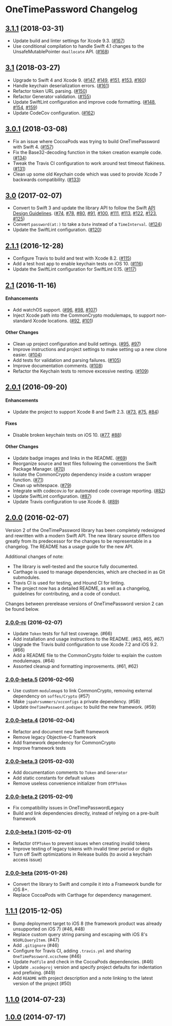 # OneTimePassword Changelog

<!--## [In development][develop]-->

## [3.1.1][] (2018-03-31)
- Update build and linter settings for Xcode 9.3. ([#167](https://github.com/mattrubin/OneTimePassword/pull/167))
- Use conditional compilation to handle Swift 4.1 changes to the UnsafeMutablePointer `deallocate` API. ([#168](https://github.com/mattrubin/OneTimePassword/pull/168))


## [3.1][] (2018-03-27)
- Upgrade to Swift 4 and Xcode 9.
([#147](https://github.com/mattrubin/OneTimePassword/pull/147),
[#149](https://github.com/mattrubin/OneTimePassword/pull/149),
[#151](https://github.com/mattrubin/OneTimePassword/pull/151),
[#153](https://github.com/mattrubin/OneTimePassword/pull/153),
[#160](https://github.com/mattrubin/OneTimePassword/pull/160))
- Handle keychain deserialization errors.
([#161](https://github.com/mattrubin/OneTimePassword/pull/161))
- Refactor token URL parsing.
([#150](https://github.com/mattrubin/OneTimePassword/pull/150))
- Refactor Generator validation.
([#155](https://github.com/mattrubin/OneTimePassword/pull/155))
- Update SwiftLint configuration and improve code formatting.
([#148](https://github.com/mattrubin/OneTimePassword/pull/148),
[#154](https://github.com/mattrubin/OneTimePassword/pull/154),
[#159](https://github.com/mattrubin/OneTimePassword/pull/159))
- Update CodeCov configuration.
([#162](https://github.com/mattrubin/OneTimePassword/pull/162))


## [3.0.1][] (2018-03-08)
- Fix an issue where CocoaPods was trying to build OneTimePassword with Swift 4. ([#157](https://github.com/mattrubin/OneTimePassword/pull/157))
- Fix the Base32-decoding function in the token creation example code. ([#134](https://github.com/mattrubin/OneTimePassword/pull/134))
- Tweak the Travis CI configuration to work around test timeout flakiness. ([#131](https://github.com/mattrubin/OneTimePassword/pull/131))
- Clean up some old Keychain code which was used to provide Xcode 7 backwards compatibility. ([#133](https://github.com/mattrubin/OneTimePassword/pull/133))


## [3.0][] (2017-02-07)
- Convert to Swift 3 and update the library API to follow the Swift [API Design Guidelines](https://swift.org/documentation/api-design-guidelines/).
([#74](https://github.com/mattrubin/OneTimePassword/pull/74),
[#78](https://github.com/mattrubin/OneTimePassword/pull/78),
[#80](https://github.com/mattrubin/OneTimePassword/pull/80),
[#91](https://github.com/mattrubin/OneTimePassword/pull/91),
[#100](https://github.com/mattrubin/OneTimePassword/pull/100),
[#111](https://github.com/mattrubin/OneTimePassword/pull/111),
[#113](https://github.com/mattrubin/OneTimePassword/pull/113),
[#122](https://github.com/mattrubin/OneTimePassword/pull/122),
[#123](https://github.com/mattrubin/OneTimePassword/pull/123),
[#125](https://github.com/mattrubin/OneTimePassword/pull/125))
- Convert `password(at:)` to take a `Date` instead of a `TimeInterval`. ([#124](https://github.com/mattrubin/OneTimePassword/pull/124))
- Update the SwiftLint configuration. ([#120](https://github.com/mattrubin/OneTimePassword/pull/120))
 

## [2.1.1][] (2016-12-28)
- Configure Travis to build and test with Xcode 8.2. ([#115](https://github.com/mattrubin/OneTimePassword/pull/115))
- Add a test host app to enable keychain tests on iOS 10. ([#116](https://github.com/mattrubin/OneTimePassword/pull/116))
- Update the SwiftLint configuration for SwiftLint 0.15. ([#117](https://github.com/mattrubin/OneTimePassword/pull/117))


## [2.1][] (2016-11-16)
#### Enhancements
- Add watchOS support. ([#96](https://github.com/mattrubin/OneTimePassword/pull/96), [#98](https://github.com/mattrubin/OneTimePassword/pull/98), [#107](https://github.com/mattrubin/OneTimePassword/pull/107))
- Inject Xcode path into the CommonCrypto modulemaps, to support non-standard Xcode locations. ([#92](https://github.com/mattrubin/OneTimePassword/pull/92), [#101](https://github.com/mattrubin/OneTimePassword/pull/101))

#### Other Changes
- Clean up project configuration and build settings. ([#95](https://github.com/mattrubin/OneTimePassword/pull/95), [#97](https://github.com/mattrubin/OneTimePassword/pull/97))
- Improve instructions and project settings to make setting up a new clone easier. ([#104](https://github.com/mattrubin/OneTimePassword/pull/104))
- Add tests for validation and parsing failures. ([#105](https://github.com/mattrubin/OneTimePassword/pull/105))
- Improve documentation comments. ([#108](https://github.com/mattrubin/OneTimePassword/pull/108))
- Refactor the Keychain tests to remove excessive nesting. ([#109](https://github.com/mattrubin/OneTimePassword/pull/109))


## [2.0.1][] (2016-09-20)
#### Enhancements
- Update the project to support Xcode 8 and Swift 2.3. ([#73](https://github.com/mattrubin/OneTimePassword/pull/73), [#75](https://github.com/mattrubin/OneTimePassword/pull/75), [#84](https://github.com/mattrubin/OneTimePassword/pull/84))

#### Fixes
- Disable broken keychain tests on iOS 10. ([#77](https://github.com/mattrubin/OneTimePassword/pull/77), [#88](https://github.com/mattrubin/OneTimePassword/pull/88))

#### Other Changes
- Update badge images and links in the README. ([#69](https://github.com/mattrubin/OneTimePassword/pull/69))
- Reorganize source and test files following the conventions the Swift Package Manager. ([#70](https://github.com/mattrubin/OneTimePassword/pull/70))
- Isolate the CommonCrypto dependency inside a custom wrapper function. ([#71](https://github.com/mattrubin/OneTimePassword/pull/71))
- Clean up whitespace. ([#79](https://github.com/mattrubin/OneTimePassword/pull/79))
- Integrate with codecov.io for automated code coverage reporting. ([#82](https://github.com/mattrubin/OneTimePassword/pull/82))
- Update SwiftLint configuration. ([#87](https://github.com/mattrubin/OneTimePassword/pull/87))
- Update Travis configuration to use Xcode 8. ([#89](https://github.com/mattrubin/OneTimePassword/pull/89))


## [2.0.0][] (2016-02-07)

Version 2 of the OneTimePassword library has been completely redesigned and rewritten with a modern Swift API. The new library source differs too greatly from its predecessor for the changes to be representable in a changelog. The README has a usage guide for the new API.

Additional changes of note:
- The library is well-tested and the source fully documented.
- Carthage is used to manage dependencies, which are checked in as Git submodules.
- Travis CI is used for testing, and Hound CI for linting.
- The project now has a detailed README, as well as a changelog, guidelines for contributing, and a code of conduct.

Changes between prerelease versions of OneTimePassword version 2 can be found below.

### [2.0.0-rc][] (2016-02-07)
- Update `Token` tests for full test coverage. (#66)
- Add installation and usage instructions to the README. (#63, #65, #67)
- Upgrade the Travis build configuration to use Xcode 7.2 and iOS 9.2. (#66)
- Add a README file to the CommonCrypto folder to explain the custom modulemaps. (#64)
- Assorted cleanup and formatting improvements. (#61, #62)

### [2.0.0-beta.5][] (2016-02-05)
- Use custom `modulemap`s to link CommonCrypto, removing external dependency on `soffes/Crypto` (#57)
- Make `jspahrsummers/xcconfigs` a private dependency. (#58)
- Update `OneTimePassword.podspec` to build the new framework. (#59) 

### [2.0.0-beta.4][] (2016-02-04)
- Refactor and document new Swift framework
- Remove legacy Objective-C framework
- Add framework dependency for CommonCrypto
- Improve framework tests

### [2.0.0-beta.3][] (2015-02-03)
- Add documentation comments to `Token` and `Generator`
- Add static constants for default values
- Remove useless convenience initializer from `OTPToken`

### [2.0.0-beta.2][] (2015-02-01)
- Fix compatibility issues in OneTimePasswordLegacy
- Build and link dependencies directly, instead of relying on a pre-built framework

### [2.0.0-beta.1][] (2015-02-01)
- Refactor `OTPToken` to prevent issues when creating invalid tokens
- Improve testing of legacy tokens with invalid timer period or digits
- Turn off Swift optimizations in Release builds (to avoid a keychain access issue)

### [2.0.0-beta][] (2015-01-26)
- Convert the library to Swift and compile it into a Framework bundle for iOS 8+.
- Replace CocoaPods with Carthage for dependency management.

## [1.1.1][] (2015-12-05)
- Bump deployment target to iOS 8 (the framework product was already unsupported on iOS 7) (#46, #48)
- Replace custom query string parsing and escaping with iOS 8's `NSURLQueryItem`. (#47)
- Add `.gitignore` (#46)
- Configure for Travis CI, adding `.travis.yml` and sharing `OneTimePassword.xcscheme` (#46)
- Update `Podfile` and check in the CocoaPods dependencies. (#46)
- Update `.xcodeproj` version and specify project defaults for indentation and prefixing. (#49)
- Add `README` with project description and a note linking to the latest version of the project (#50)

## [1.1.0][] (2014-07-23)

## [1.0.0][] (2014-07-17)

[develop]: https://github.com/mattrubin/OneTimePassword/compare/3.1.1...develop

[3.1.1]: https://github.com/mattrubin/OneTimePassword/compare/3.1...3.1.1
[3.1]: https://github.com/mattrubin/OneTimePassword/compare/3.0.1...3.1
[3.0.1]: https://github.com/mattrubin/OneTimePassword/compare/3.0...3.0.1
[3.0]: https://github.com/mattrubin/OneTimePassword/compare/2.1.1...3.0
[2.1.1]: https://github.com/mattrubin/OneTimePassword/compare/2.1...2.1.1
[2.1]: https://github.com/mattrubin/OneTimePassword/compare/2.0.1...2.1
[2.0.1]: https://github.com/mattrubin/OneTimePassword/compare/2.0.0...2.0.1
[2.0.0]: https://github.com/mattrubin/OneTimePassword/compare/1.1.0...2.0.0
[2.0.0-rc]: https://github.com/mattrubin/OneTimePassword/compare/2.0.0-beta.5...2.0.0
[2.0.0-beta.5]: https://github.com/mattrubin/OneTimePassword/compare/2.0.0-beta.4...2.0.0-beta.5
[2.0.0-beta.4]: https://github.com/mattrubin/OneTimePassword/compare/2.0.0-beta.3...2.0.0-beta.4
[2.0.0-beta.3]: https://github.com/mattrubin/OneTimePassword/compare/2.0.0-beta.2...2.0.0-beta.3
[2.0.0-beta.2]: https://github.com/mattrubin/OneTimePassword/compare/2.0.0-beta.1...2.0.0-beta.2
[2.0.0-beta.1]: https://github.com/mattrubin/OneTimePassword/compare/2.0.0-beta...2.0.0-beta.1
[2.0.0-beta]: https://github.com/mattrubin/OneTimePassword/compare/1.1.1...2.0.0-beta
[1.1.1]: https://github.com/mattrubin/OneTimePassword/compare/1.1.0...1.1.1
[1.1.0]: https://github.com/mattrubin/OneTimePassword/compare/1.0.0...1.1.0
[1.0.0]: https://github.com/mattrubin/OneTimePassword/tree/1.0.0
